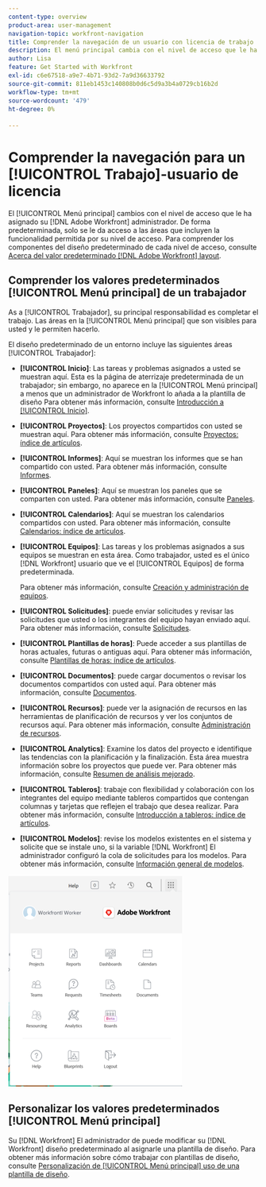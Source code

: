 ```yaml
---
content-type: overview
product-area: user-management
navigation-topic: workfront-navigation
title: Comprender la navegación de un usuario con licencia de trabajo
description: El menú principal cambia con el nivel de acceso que le ha asignado su [!DNL Adobe Workfront] administrador. De forma predeterminada, solo se le da acceso a las áreas que incluyen la funcionalidad permitida por su nivel de acceso.
author: Lisa
feature: Get Started with Workfront
exl-id: c6e67518-a9e7-4b71-93d2-7a9d36633792
source-git-commit: 811eb1453c140808b0d6c5d9a3b4a0729cb16b2d
workflow-type: tm+mt
source-wordcount: '479'
ht-degree: 0%

---
```


# Comprender la navegación para un [!UICONTROL Trabajo]-usuario de licencia

El [!UICONTROL Menú principal] cambios con el nivel de acceso que le ha asignado su [!DNL Adobe Workfront] administrador. De forma predeterminada, solo se le da acceso a las áreas que incluyen la funcionalidad permitida por su nivel de acceso. Para comprender los componentes del diseño predeterminado de cada nivel de acceso, consulte [Acerca del valor predeterminado [!DNL Adobe Workfront] layout](../../../administration-and-setup/customize-workfront/use-layout-templates/about-the-default-wf-layout.md).

## Comprender los valores predeterminados [!UICONTROL Menú principal] de un trabajador

As a [!UICONTROL Trabajador], su principal responsabilidad es completar el trabajo. Las áreas en la [!UICONTROL Menú principal] que son visibles para usted y le permiten hacerlo.

El diseño predeterminado de un entorno incluye las siguientes áreas [!UICONTROL Trabajador]:

* **[!UICONTROL Inicio]**: Las tareas y problemas asignados a usted se muestran aquí. Esta es la página de aterrizaje predeterminada de un trabajador; sin embargo, no aparece en la [!UICONTROL Menú principal] a menos que un administrador de Workfront lo añada a la plantilla de diseño  Para obtener más información, consulte [Introducción a [!UICONTROL Inicio]](../../../workfront-basics/using-home/using-the-home-area/get-started-with-home.md).

* **[!UICONTROL Proyectos]**: Los proyectos compartidos con usted se muestran aquí. Para obtener más información, consulte [Proyectos: índice de artículos](../../../manage-work/projects/projects-overview.md).

* **[!UICONTROL Informes]**: Aquí se muestran los informes que se han compartido con usted. Para obtener más información, consulte [Informes](../../../reports-and-dashboards/reports/reports-overview.md).

* **[!UICONTROL Paneles]**: Aquí se muestran los paneles que se comparten con usted. Para obtener más información, consulte [Paneles](../../../reports-and-dashboards/dashboards/dashboards-overview.md).

* **[!UICONTROL Calendarios]**: Aquí se muestran los calendarios compartidos con usted. Para obtener más información, consulte [Calendarios: índice de artículos](../../../reports-and-dashboards/reports/calendars/calendars.md).

* **[!UICONTROL Equipos]**: Las tareas y los problemas asignados a sus equipos se muestran en esta área. Como trabajador, usted es el único [!DNL Workfront] usuario que ve el [!UICONTROL Equipos] de forma predeterminada.

  Para obtener más información, consulte [Creación y administración de equipos](../../../people-teams-and-groups/create-and-manage-teams/create-and-mange-teams.md).

* **[!UICONTROL Solicitudes]**: puede enviar solicitudes y revisar las solicitudes que usted o los integrantes del equipo hayan enviado aquí. Para obtener más información, consulte [Solicitudes](../../../manage-work/requests/requests-overview.md).

* **[!UICONTROL Plantillas de horas]**: Puede acceder a sus plantillas de horas actuales, futuras o antiguas aquí. Para obtener más información, consulte [Plantillas de horas: índice de artículos](../../../timesheets/timesheets-all.md).

* **[!UICONTROL Documentos]**: puede cargar documentos o revisar los documentos compartidos con usted aquí. Para obtener más información, consulte [Documentos](../../../documents/documents-overview.md).

* **[!UICONTROL Recursos]**: puede ver la asignación de recursos en las herramientas de planificación de recursos y ver los conjuntos de recursos aquí. Para obtener más información, consulte [Administración de recursos](../../../resource-mgmt/manage-resources.md).

* **[!UICONTROL Analytics]**: Examine los datos del proyecto e identifique las tendencias con la planificación y la finalización. Esta área muestra información sobre los proyectos que puede ver. Para obtener más información, consulte [Resumen de análisis mejorado](../../../enhanced-analytics/enhanced-analytics-overview.md).

* **[!UICONTROL Tableros]**: trabaje con flexibilidad y colaboración con los integrantes del equipo mediante tableros compartidos que contengan columnas y tarjetas que reflejen el trabajo que desea realizar. Para obtener más información, consulte [Introducción a tableros: índice de artículos](../../../agile/get-started-with-boards/get-started-with-boards.md).

* **[!UICONTROL Modelos]**: revise los modelos existentes en el sistema y solicite que se instale uno, si la variable [!DNL Workfront] El administrador configuró la cola de solicitudes para los modelos. Para obtener más información, consulte [Información general de modelos](../../../administration-and-setup/blueprints/blueprints-overview.md).

![](assets/worker-main-menu-350x426.png)

## Personalizar los valores predeterminados [!UICONTROL Menú principal]

Su [!DNL Workfront] El administrador de puede modificar su [!DNL Workfront] diseño predeterminado al asignarle una plantilla de diseño. Para obtener más información sobre cómo trabajar con plantillas de diseño, consulte  [Personalización de [!UICONTROL Menú principal] uso de una plantilla de diseño](../../../administration-and-setup/customize-workfront/use-layout-templates/customize-main-menu.md).
